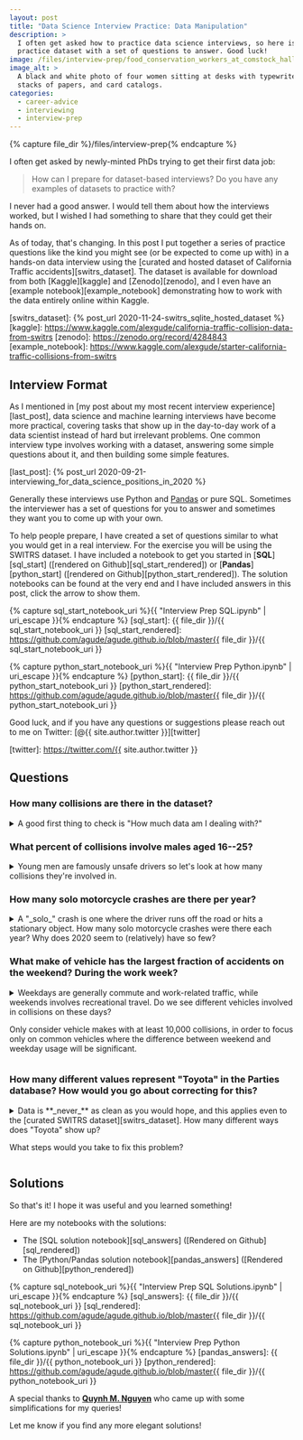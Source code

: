```yaml
---
layout: post
title: "Data Science Interview Practice: Data Manipulation"
description: >
  I often get asked how to practice data science interviews, so here is a
  practice dataset with a set of questions to answer. Good luck!
image: /files/interview-prep/food_conservation_workers_at_comstock_hall_cornell_1917.jpg
image_alt: >
  A black and white photo of four women sitting at desks with typewriters,
  stacks of papers, and card catalogs.
categories:
  - career-advice
  - interviewing
  - interview-prep
---
```


{% capture file_dir %}/files/interview-prep{% endcapture %}

I often get asked by newly-minted PhDs trying to get their first data job:

> How can I prepare for dataset-based interviews? Do you have any examples of
> datasets to practice with?

I never had a good answer. I would tell them about how the interviews worked,
but I wished I had something to share that they could get their hands on.

As of today, that's changing. In this post I put together a series of practice
questions like the kind you might see (or be expected to come up with) in a
hands-on data interview using the [curated and hosted dataset of California
Traffic accidents][switrs_dataset]. The dataset is available for download from
both [Kaggle][kaggle] and [Zenodo][zenodo], and I even have an [example
notebook][example_notebook] demonstrating how to work with the data entirely
online within Kaggle.

[switrs_dataset]: {% post_url 2020-11-24-switrs_sqlite_hosted_dataset %}
[kaggle]: https://www.kaggle.com/alexgude/california-traffic-collision-data-from-switrs
[zenodo]: https://zenodo.org/record/4284843
[example_notebook]: https://www.kaggle.com/alexgude/starter-california-traffic-collisions-from-switrs

## Interview Format

As I mentioned in [my post about my most recent interview
experience][last_post], data science and machine learning interviews have
become more practical, covering tasks that show up in the day-to-day work of a
data scientist instead of hard but irrelevant problems. One common interview
type involves working with a dataset, answering some simple questions about
it, and then building some simple features.

[last_post]: {% post_url 2020-09-21-interviewing_for_data_science_positions_in_2020 %}

Generally these interviews use Python and [Pandas][pandas] or pure SQL.
Sometimes the interviewer has a set of questions for you to answer and
sometimes they want you to come up with your own.

[pandas]: https://en.wikipedia.org/wiki/Pandas_(software)

To help people prepare, I have created a set of questions similar to what you
would get in a real interview. For the exercise you will be using the SWITRS
dataset. I have included a notebook to get you started in [**SQL**][sql_start]
([rendered on Github][sql_start_rendered]) or [**Pandas**][python_start]
([rendered on Github][python_start_rendered]). The solution notebooks can be
found at the very end and I have included answers in this post, click the
arrow to show them.

{% capture sql_start_notebook_uri %}{{ "Interview Prep SQL.ipynb" | uri_escape }}{% endcapture %}
[sql_start]: {{ file_dir }}/{{ sql_start_notebook_uri }}
[sql_start_rendered]: https://github.com/agude/agude.github.io/blob/master{{ file_dir }}/{{ sql_start_notebook_uri }}

{% capture python_start_notebook_uri %}{{ "Interview Prep Python.ipynb" | uri_escape }}{% endcapture %}
[python_start]: {{ file_dir }}/{{ python_start_notebook_uri }}
[python_start_rendered]: https://github.com/agude/agude.github.io/blob/master{{ file_dir }}/{{ python_start_notebook_uri }}

Good luck, and if you have any questions or suggestions please reach out to me
on Twitter: [@{{ site.author.twitter }}][twitter]

[twitter]: https://twitter.com/{{ site.author.twitter }}

## Questions

### How many collisions are there in the dataset?

<details markdown="1">

<summary markdown="1">
A good first thing to check is "How much data am I dealing with?"
</summary>

Each row in the collisions database represents one collision, so the solution
is nice and short:

```sql
SELECT COUNT(1) AS collision_count
FROM collisions
```

Which returns:

<div class="low-width-table" markdown="1" style="max-width: 20%">

|   collision_count |
|------------------:|
|         9,172,565 |

</div>
</details>

### What percent of collisions involve males aged 16--25?

<details markdown="1">

<summary markdown="1">
Young men are famously unsafe drivers so let's look at how many collisions
they're involved in.
</summary>

The age and gender of the drivers are in the parties table so the query does a
simple filter on those entries. The tricky part comes from needing to
calculate the ratio as this requires us to get the total number of collisions.
We could hard-code the number, but I prefer calculating it as part of the
query. There isn't a super elegant way to do it in SQLite, but a sub-query
works fine. We also have to cast to a float to avoid integer division.

There are a lot of `NULL` values for age and sex. I assume they are
uncorrelated to age and sex which allows me to remove them. If we were worried
about this assumption, we could leave them in and treat the answer as a lower
bound.

```sql
SELECT 
    COUNT(DISTINCT case_id) 
    / (
        SELECT CAST(COUNT(DISTINCT case_id) AS FLOAT) 
        FROM parties 
        WHERE party_age IS NOT NULL
        AND party_sex IS NOT NULL
        )
    AS percentage
FROM parties
WHERE party_sex = 'male'
AND party_age BETWEEN 16 AND 25
```

The result is:

<div class="low-width-table" markdown="1" style="max-width: 20%">

|   percentage |
|-------------:|
|        0.258 |

</div>

</details>

### How many solo motorcycle crashes are there per year?

<details markdown="1">

<summary markdown="1">
A "_solo_" crash is one where the driver runs off the road or hits a
stationary object. How many solo motorcycle crashes were there each year? Why
does 2020 seem to (relatively) have so few?
</summary>

To select the right rows we filter with `WHERE` and to get the count per year
we need to use a `GROUP BY`. SQLite does not have a `YEAR()` function, so we
have to use `strftime` instead. In a real interview, you can normally just
assume that the function you need will exist without getting into the
specifics of the SQL dialect.

```sql
SELECT
  STRFTIME('%Y', collision_date) AS collision_year,
  COUNT(1) AS collision_count
FROM collisions
WHERE motorcycle_collision = True
  AND party_count = 1
GROUP BY collision_year
ORDER BY collision_year
```

This gives us:

<div class="low-width-table" markdown="1" style="max-width: 20%">

|   collision_year |   collision_count |
|-----------------:|------------------:|
|             2001 |              3258 |
|             2002 |              3393 |
|             2003 |              3822 |
|             2004 |              3955 |
|             2005 |              3755 |
|             2006 |              3967 |
|             2007 |              4513 |
|             2008 |              4948 |
|             2009 |              4266 |
|             2010 |              3902 |
|             2011 |              4054 |
|             2012 |              4143 |
|             2013 |              4209 |
|             2014 |              4267 |
|             2015 |              4415 |
|             2016 |              4471 |
|             2017 |              4373 |
|             2018 |              4240 |
|             2019 |              3772 |
|             2020 |              2984 |

</div>

The count is low in 2020 primarily because the data doesn't cover the whole
year. It is also low due to the COVID pandemic keeping people off the streets,
at least initially. To differentiate these two causes we could compare month
by month to last year.

</details>

### What make of vehicle has the largest fraction of accidents on the weekend? During the work week?

<details markdown="1">

<summary markdown="1">
Weekdays are generally commute and work-related traffic, while weekends
involves recreational travel. Do we see different vehicles involved in
collisions on these days?

Only consider vehicle makes with at least 10,000 collisions, in order to focus
only on common vehicles where the difference between weekend and weekday usage
will be significant.

</summary>

This query is tricky. We need to aggregate collisions by vehicle make, which
means we need the parties table. We also care about when the crash happened,
which means we need the collisions table. So we need to join these two tables
together.

In an interview setting, I would write two simpler queries: one that gets the
highest weekend fraction and one that gets the highest weekday fraction with a
lot of copy and pasted code. This is a lot easier to work out. Here is an
example of one of those queries:

```sql
SELECT
  p.vehicle_make AS make,
  AVG(
    CASE WHEN STRFTIME('%w', c.collision_date) IN ('0', '6') THEN 1 ELSE 0 END
  ) AS weekend_ratio,
  AVG(
    CASE WHEN STRFTIME('%w', c.collision_date) IN ('0', '6') THEN 0 ELSE 1 END
  ) AS weekday_ratio,
  count(1) AS total
FROM collisions AS c
LEFT JOIN parties AS p
  ON c.case_id = p.case_id
GROUP BY make
HAVING total >= 10000
ORDER BY weekday_ratio DESC
LIMIT 1
```

Then I would copy and paste this but replace the `weekend_ratio` with a
`weekday_ratio`. It isn't as "elegant" because we have to duplicate code, but
it is easy to write.

Combining the queries is possible. To do so I first use a sub-query to do the
aggregation. A `WTIH` clause keeps it tidy so we don't have to copy/paste the
sub-query twice. I use `HAVING` to filter out makes with too few collisions;
it has to be `HAVING` and not `WHERE` because it filters **after** the
aggregation.

I then construct two queries that read from the sub-query to select the
highest row for the weekend and weekdays. I `UNION` the two queries together
so we end up with a single table containing our results. The double select is
to allow the `ORDER BY` before the `UNION`.

A note: for complicated queries like this one there are always many ways to do
it. I'd love to hear how you got it to work!

```sql
WITH counter AS (
  SELECT
    p.vehicle_make AS make, 
    AVG(
      CASE WHEN STRFTIME('%w', c.collision_date) IN ('0', '6') THEN 1 ELSE 0 END
    ) AS weekend_fraction,
    AVG(
      CASE WHEN STRFTIME('%w', c.collision_date) IN ('0', '6') THEN 0 ELSE 1 END
    ) AS weekday_fraction,
    count(1) AS total
  FROM collisions AS c
  LEFT JOIN parties AS p
    ON c.case_id = p.case_id
  GROUP BY make
  HAVING total >= 10000
)

SELECT * FROM (
  SELECT 
    *
  FROM counter
  ORDER BY weekend_fraction DESC
  LIMIT 1
)

UNION

SELECT * FROM (
  SELECT 
    *
  FROM counter
  ORDER BY weekday_fraction DESC
  LIMIT 1
)
```

Which yields:

| make            |   weekend_fraction |   weekday_fraction |   total |
|:----------------|-------------------:|-------------------:|--------:|
| HARLEY-DAVIDSON |             0.385  |             0.614  |  49,602 |
| PETERBILT       |             0.092  |             0.908  |  70,579 |

These results makes sense, Peterbilt is a commercial truck manufacturer which
you expect to be driven for work. Harley-Davidson makes iconic motorcycles
that people ride for fun on the weekend with their friends.

</details>

### How many different values represent "Toyota" in the Parties database? How would you go about correcting for this?

<details markdown="1">

<summary markdown="1">Data is **_never_** as clean as you would hope,  and this applies even to the
[curated SWITRS dataset][switrs_dataset]. How many different ways does
"Toyota" show up?

What steps would you take to fix this problem?
</summary>

This is a case where there is no _right_ answer. You can get a more and more
correct answer as you spend more time, but at some point you have to decide it
is good enough.

The first step is to figure out what values might represent Toyota. I do that
with a few simple `LIKE` filters:

```sql
SELECT 
  vehicle_make,
  COUNT(1) AS number_seen
FROM parties
WHERE LOWER(vehicle_make) = 'toyota'
  OR LOWER(vehicle_make) LIKE 'toy%'
  OR LOWER(vehicle_make) LIKE 'ty%'
GROUP BY vehicle_make
ORDER BY number_seen DESC
```

Which gives us this table (truncated):

<div class="low-width-table" markdown="1" style="max-width: 20%">

| vehicle_make   |   number_seen |
|:---------------|--------------:|
| TOYOTA         |     2,374,621 |
| TOYO           |       166,209 |
| TOYT           |       146,746 |
| TOYOT          |          2823 |
| TOY            |          2262 |
| TOYTA          |           246 |
| TOYOTA/        |           181 |
| TOYTO          |            84 |
| TOYTOA         |            71 |
| TOYOYA         |            66 |
| TOYT.          |            65 |
| TOYA           |            51 |
| TOYTOTA        |            45 |
| TOYOA          |            43 |
| TOYO /         |            39 |
| TOYT /         |            17 |
| TOYT/          |            14 |
| TYMCO          |            13 |
| TOYOTO         |            10 |
| TOY0           |            10 |
| TOYOYTA        |             7 |
| TOYTT          |             6 |
| TOYOY          |             6 |
| TOYOTS         |             5 |
| TYOTA          |             4 |
| ...            |           ... |

</div>

Most of those look like they mean Toyota, although Tymco is a different
company that makes street sweepers.

Here is how I would handle this issue: the top 5 make up the vast majority of
entries. I would fix those by hand and move on. More generally it seems that
makes are represented mostly by their name or a four-letter abbreviation. It
wouldn't be too hard to detect and fix these for the most common makes.

</details>

## Solutions

So that's it! I hope it was useful and you learned something!

Here are my notebooks with the solutions:

- The [SQL solution notebook][sql_answers] ([Rendered on
Github][sql_rendered])
- The [Python/Pandas solution notebook][pandas_answers] ([Rendered on
Github][python_rendered])

{% capture sql_notebook_uri %}{{ "Interview Prep SQL Solutions.ipynb" | uri_escape }}{% endcapture %}
[sql_answers]: {{ file_dir }}/{{ sql_notebook_uri }}
[sql_rendered]: https://github.com/agude/agude.github.io/blob/master{{ file_dir }}/{{ sql_notebook_uri }}

{% capture python_notebook_uri %}{{ "Interview Prep Python Solutions.ipynb" | uri_escape }}{% endcapture %}
[pandas_answers]: {{ file_dir }}/{{ python_notebook_uri }}
[python_rendered]: https://github.com/agude/agude.github.io/blob/master{{ file_dir }}/{{ python_notebook_uri }}

A special thanks to [**Quynh M. Nguyen**][quynhneo] who came up with some simplifications for my queries!

[quynhneo]: https://github.com/quynhneo

Let me know if you find any more elegant solutions!

